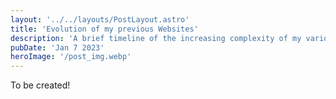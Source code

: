 ```yaml
---
layout: '../../layouts/PostLayout.astro'
title: 'Evolution of my previous Websites'
description: 'A brief timeline of the increasing complexity of my various websites.'
pubDate: 'Jan 7 2023'
heroImage: '/post_img.webp'
---
```


To be created!
